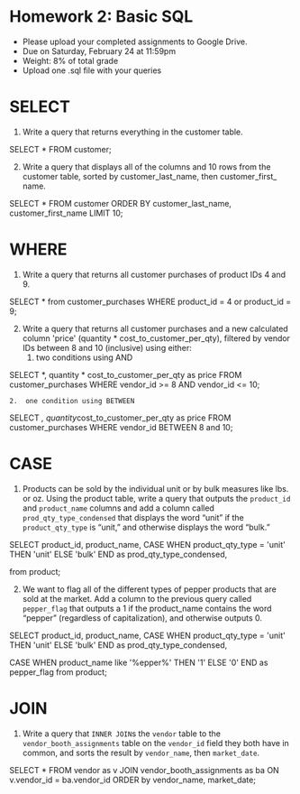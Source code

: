# Homework 2: Basic SQL 

- Please upload your completed assignments to Google Drive.
-  	Due on Saturday, February 24 at 11:59pm
-  	Weight: 8% of total grade
-  	Upload one .sql file with your queries

# SELECT
1. Write a query that returns everything in the customer table.

SELECT * FROM customer;

2. Write a query that displays all of the columns and 10 rows from the customer table, sorted by customer_last_name, then customer_first_ name.

SELECT * FROM customer ORDER BY customer_last_name, customer_first_name LIMIT 10;

# WHERE
1. Write a query that returns all customer purchases of product IDs 4 and 9.

SELECT * from customer_purchases WHERE product_id = 4 or product_id = 9;

2. Write a query that returns all customer purchases and a new calculated column 'price' (quantity * cost_to_customer_per_qty), filtered by vendor IDs between 8 and 10 (inclusive) using either:
	1.  two conditions using AND

SELECT *, quantity * cost_to_customer_per_qty as price
FROM customer_purchases
WHERE vendor_id >= 8 AND vendor_id <= 10;

	2.  one condition using BETWEEN

SELECT *, quantity*cost_to_customer_per_qty as price FROM customer_purchases WHERE vendor_id BETWEEN 8 and 10;


# CASE
1. Products can be sold by the individual unit or by bulk measures like lbs. or oz. Using the product table, write a query that outputs the `product_id` and `product_name` columns and add a column called `prod_qty_type_condensed` that displays the word “unit” if the `product_qty_type` is “unit,” and otherwise displays the word “bulk.”

SELECT product_id, product_name,
CASE
WHEN product_qty_type = 'unit' THEN  'unit'
ELSE 'bulk'
END as prod_qty_type_condensed,

from  product;

2. We want to flag all of the different types of pepper products that are sold at the market. Add a column to the previous query called `pepper_flag` that outputs a 1 if the product_name contains the word “pepper” (regardless of capitalization), and otherwise outputs 0.

SELECT product_id, product_name,
CASE
WHEN product_qty_type = 'unit' THEN  'unit'
ELSE 'bulk'
END as prod_qty_type_condensed,

CASE
WHEN product_name like '%epper%' THEN  '1'
ELSE '0'
END as pepper_flag
from  product;

# JOIN
1. Write a query that `INNER JOIN`s the `vendor` table to the `vendor_booth_assignments` table on the `vendor_id` field they both have in common, and sorts the result by `vendor_name`, then `market_date`.

SELECT * FROM vendor as v
JOIN vendor_booth_assignments as ba
ON v.vendor_id = ba.vendor_id
ORDER by vendor_name, market_date;